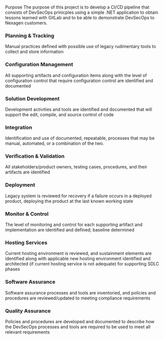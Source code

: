  Purpose
The purpose of this project is to develop a CI/CD pipeline that consists of DevSecOps prinicples using a simple .NET application to obtain lessons learned with GitLab and to be able to demonstrate DevSecOps to Nexagen customers.




### Planning & Tracking​
Manual practices defined with possible use of legacy rudimentary tools to collect and store information​
### Configuration Management​
All supporting artifacts and configuration items along with the level of configuration control that require configuration control are identified and documented​
### Solution Development​
Development activities and tools are identified and documented that will support the edit, compile, and source control of code​ 
### Integration​
Identification and use of documented, repeatable, processes that may be manual, automated, or a combination of the two. ​
### Verification & Validation​
All stakeholders/product owners, testing cases, procedures, and their artifacts are identified​
### Deployment​
Legacy system is reviewed for recovery if a failure occurs in a deployed product, deploying the product at the last known working state​
### Monitor & Control​
The level of monitoring and control for each supporting artifact and implementation are identified and defined; baseline determined​
### Hosting Services​
Current hosting environment is reviewed, and sustainment elements are identified  along with applicable new hosting environment identified and architected (if current hosting service is not adequate) for supporting SDLC phases​
### Software Assurance​
Software assurance processes and tools are inventoried, and policies and procedures are reviewed/updated to meeting compliance requirements​
### Quality Assurance​
Policies and procedures are developed and documented to describe how the DevSecOps processes and tools are required to be used to meet all relevant requirements

